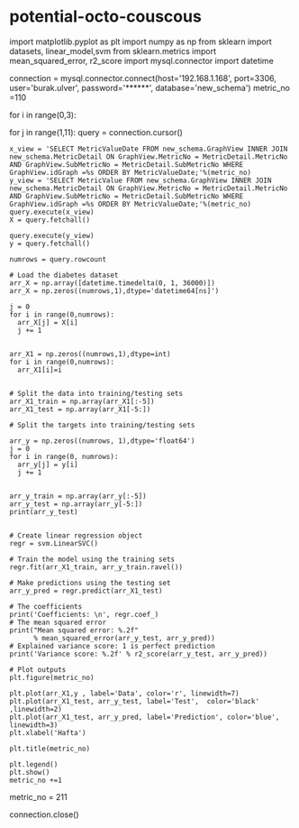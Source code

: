 # potential-octo-couscous

import matplotlib.pyplot as plt
import numpy as np
from sklearn import datasets, linear_model,svm
from sklearn.metrics import mean_squared_error, r2_score
import mysql.connector
import datetime


connection = mysql.connector.connect(host='192.168.1.168',
                                     port=3306,
                                     user='burak.ulver',
                                     password='******',
                                     database='new_schema')
metric_no =110


for i in range(0,3):
  
  for j in range(1,11):
    query = connection.cursor()

    x_view = 'SELECT MetricValueDate FROM new_schema.GraphView INNER JOIN new_schema.MetricDetail ON GraphView.MetricNo = MetricDetail.MetricNo AND GraphView.SubMetricNo = MetricDetail.SubMetricNo WHERE GraphView.idGraph =%s ORDER BY MetricValueDate;'%(metric_no)
    y_view = 'SELECT MetricValue FROM new_schema.GraphView INNER JOIN new_schema.MetricDetail ON GraphView.MetricNo = MetricDetail.MetricNo AND GraphView.SubMetricNo = MetricDetail.SubMetricNo WHERE GraphView.idGraph =%s ORDER BY MetricValueDate;'%(metric_no)
    query.execute(x_view)
    X = query.fetchall()

    query.execute(y_view)
    y = query.fetchall()

    numrows = query.rowcount

    # Load the diabetes dataset
    arr_X = np.array([datetime.timedelta(0, 1, 36000)])
    arr_X = np.zeros((numrows,1),dtype='datetime64[ns]')

    j = 0
    for i in range(0,numrows):
      arr_X[j] = X[i]
      j += 1
    

    arr_X1 = np.zeros((numrows,1),dtype=int)
    for i in range(0,numrows):
      arr_X1[i]=i
  

    # Split the data into training/testing sets
    arr_X1_train = np.array(arr_X1[:-5])
    arr_X1_test = np.array(arr_X1[-5:])

    # Split the targets into training/testing sets

    arr_y = np.zeros((numrows, 1),dtype='float64')
    j = 0
    for i in range(0, numrows):
      arr_y[j] = y[i]
      j += 1


    arr_y_train = np.array(arr_y[:-5])
    arr_y_test = np.array(arr_y[-5:])
    print(arr_y_test)


    # Create linear regression object
    regr = svm.LinearSVC()

    # Train the model using the training sets
    regr.fit(arr_X1_train, arr_y_train.ravel())

    # Make predictions using the testing set
    arr_y_pred = regr.predict(arr_X1_test)

    # The coefficients
    print('Coefficients: \n', regr.coef_)
    # The mean squared error
    print("Mean squared error: %.2f"
          % mean_squared_error(arr_y_test, arr_y_pred))
    # Explained variance score: 1 is perfect prediction
    print('Variance score: %.2f' % r2_score(arr_y_test, arr_y_pred))

    # Plot outputs
    plt.figure(metric_no)

    plt.plot(arr_X1,y , label='Data', color='r', linewidth=7)
    plt.plot(arr_X1_test, arr_y_test, label='Test',  color='black' ,linewidth=2)
    plt.plot(arr_X1_test, arr_y_pred, label='Prediction', color='blue', linewidth=3)
    plt.xlabel('Hafta')
    
    plt.title(metric_no)

    plt.legend()
    plt.show()
    metric_no +=1

  metric_no = 211

connection.close()
